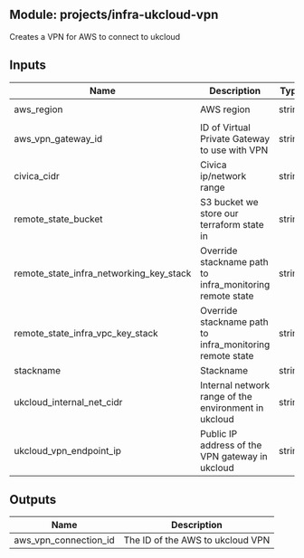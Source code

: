 ## Module: projects/infra-ukcloud-vpn

Creates a VPN for AWS to connect to ukcloud


## Inputs

| Name | Description | Type | Default | Required |
|------|-------------|:----:|:-----:|:-----:|
| aws_region | AWS region | string | `eu-west-1` | no |
| aws_vpn_gateway_id | ID of Virtual Private Gateway to use with VPN | string | `` | no |
| civica_cidr | Civica ip/network range | string | - | yes |
| remote_state_bucket | S3 bucket we store our terraform state in | string | - | yes |
| remote_state_infra_networking_key_stack | Override stackname path to infra_monitoring remote state | string | `` | no |
| remote_state_infra_vpc_key_stack | Override stackname path to infra_monitoring remote state | string | `` | no |
| stackname | Stackname | string | `` | no |
| ukcloud_internal_net_cidr | Internal network range of the environment in ukcloud | string | - | yes |
| ukcloud_vpn_endpoint_ip | Public IP address of the VPN gateway in ukcloud | string | - | yes |

## Outputs

| Name | Description |
|------|-------------|
| aws_vpn_connection_id | The ID of the AWS to ukcloud VPN |


